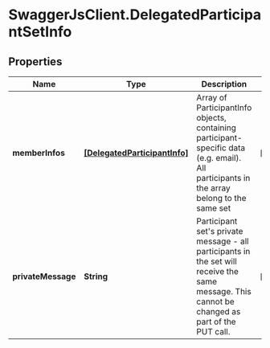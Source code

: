 # SwaggerJsClient.DelegatedParticipantSetInfo

## Properties
Name | Type | Description | Notes
------------ | ------------- | ------------- | -------------
**memberInfos** | [**[DelegatedParticipantInfo]**](DelegatedParticipantInfo.md) | Array of ParticipantInfo objects, containing participant-specific data (e.g. email). All participants in the array belong to the same set | [optional] 
**privateMessage** | **String** | Participant set&#39;s private message - all participants in the set will receive the same message. This cannot be changed as part of the PUT call. | [optional] 


